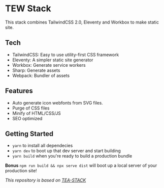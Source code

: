 # TEW Stack

This stack combines TailwindCSS 2.0, Eleventy and Workbox to make static site.

## Tech

- TailwindCSS: Easy to use utility-first CSS framework
- Eleventy: A simpler static site generator
- Workbox: Generate service workers
- Sharp: Generate assets
- Webpack: Bundler of assets

## Features

- Auto generate icon webfonts from SVG files.
- Purge of CSS files
- Minify of HTML/CSS/JS
- SEO optimized

## Getting Started

- `yarn` to install all dependecies
- `yarn dev` to boot up that dev server and start building
- `yarn build` when you're ready to build a production bundle

**Bonus**
`npm run build && npx serve dist` will boot up a local server of your production site!


*This repository is based on [TEA-STACK](https://github.com/mattwaler/tea-stack)*
